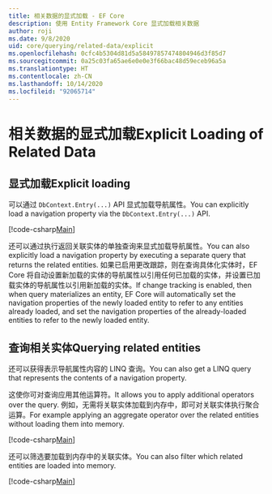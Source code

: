 ```yaml
---
title: 相关数据的显式加载 - EF Core
description: 使用 Entity Framework Core 显式加载相关数据
author: roji
ms.date: 9/8/2020
uid: core/querying/related-data/explicit
ms.openlocfilehash: 0cfc4b5304d81d5a58497857474804946d3f85d7
ms.sourcegitcommit: 0a25c03fa65ae6e0e0e3f66bac48d59eceb96a5a
ms.translationtype: HT
ms.contentlocale: zh-CN
ms.lasthandoff: 10/14/2020
ms.locfileid: "92065714"
---
```

# <a name="explicit-loading-of-related-data"></a><span data-ttu-id="a09a3-103">相关数据的显式加载</span><span class="sxs-lookup"><span data-stu-id="a09a3-103">Explicit Loading of Related Data</span></span>

## <a name="explicit-loading"></a><span data-ttu-id="a09a3-104">显式加载</span><span class="sxs-lookup"><span data-stu-id="a09a3-104">Explicit loading</span></span>

<span data-ttu-id="a09a3-105">可以通过 `DbContext.Entry(...)` API 显式加载导航属性。</span><span class="sxs-lookup"><span data-stu-id="a09a3-105">You can explicitly load a navigation property via the `DbContext.Entry(...)` API.</span></span>

[!code-csharp[Main](../../../../samples/core/Querying/RelatedData/Program.cs#Eager)]

<span data-ttu-id="a09a3-106">还可以通过执行返回关联实体的单独查询来显式加载导航属性。</span><span class="sxs-lookup"><span data-stu-id="a09a3-106">You can also explicitly load a navigation property by executing a separate query that returns the related entities.</span></span> <span data-ttu-id="a09a3-107">如果已启用更改跟踪，则在查询具体化实体时，EF Core 将自动设置新加载的实体的导航属性以引用任何已加载的实体，并设置已加载实体的导航属性以引用新加载的实体。</span><span class="sxs-lookup"><span data-stu-id="a09a3-107">If change tracking is enabled, then when query materializes an entity, EF Core will automatically set the navigation properties of the newly loaded entity to refer to any entities already loaded, and set the navigation properties of the already-loaded entities to refer to the newly loaded entity.</span></span>

## <a name="querying-related-entities"></a><span data-ttu-id="a09a3-108">查询相关实体</span><span class="sxs-lookup"><span data-stu-id="a09a3-108">Querying related entities</span></span>

<span data-ttu-id="a09a3-109">还可以获得表示导航属性内容的 LINQ 查询。</span><span class="sxs-lookup"><span data-stu-id="a09a3-109">You can also get a LINQ query that represents the contents of a navigation property.</span></span>

<span data-ttu-id="a09a3-110">这使你可对查询应用其他运算符。</span><span class="sxs-lookup"><span data-stu-id="a09a3-110">It allows you to apply additional operators over the query.</span></span> <span data-ttu-id="a09a3-111">例如，无需将关联实体加载到内存中，即可对关联实体执行聚合运算。</span><span class="sxs-lookup"><span data-stu-id="a09a3-111">For example applying an aggregate operator over the related entities without loading them into memory.</span></span>

[!code-csharp[Main](../../../../samples/core/Querying/RelatedData/Program.cs#NavQueryAggregate)]

<span data-ttu-id="a09a3-112">还可以筛选要加载到内存中的关联实体。</span><span class="sxs-lookup"><span data-stu-id="a09a3-112">You can also filter which related entities are loaded into memory.</span></span>

[!code-csharp[Main](../../../../samples/core/Querying/RelatedData/Program.cs#NavQueryFiltered)]
